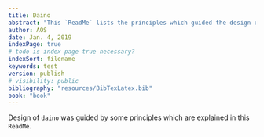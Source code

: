 ```yaml
---
title: Daino 
abstract: "This `ReadMe` lists the principles which guided the design of `daino`" 
author: AOS
date: Jan. 4, 2019
indexPage: true
# todo is index page true necessary?
indexSort: filename
keywords: test
version: publish
# visibility: public
bibliography: "resources/BibTexLatex.bib"
book: "book"
---
```


Design of `daino` was guided by some principles which are explained in this `ReadMe`. 

<!-- The index pages list automatically all the directories and the markdown files (`md` extension) in the directory.

The list gives first the subdirectories and then the files. The order for each of the two groups is determined by the value given for `indexSort`. Possible sort orders are:

- `filename` 
todo filename, but actually is title
- `date` or `reversedate`

For each directory and file it gives 

- the title (from the `title` keyword^[The filename does not show in the list and can be used to achieve the desired order of items show by predeeding the filenames with numerals, e.g. 001, 003, 010...])
- the abstract (from the `abstract` keyword)
- the date (from the `date` keyword)
- the author if it is not listed as a surpressed author in the `settings` file. -->

<!-- zuerst: umlautConversion -->

<!--
scrartcl vermeiden leerseiten. Kapitel muss nicht rechts beginnen-->
<!--
pandoc --pdf-engine=lualatex -F pandoc-crossref --citeproc -o part2.pdf 1*.md part2.yaml -V mainfont="Liberation Serif" --toc --number-sections


0*.md gibt ersten teil
1*.md gibt den zweiten

add later --filter pandoc-crossref before citeproc
# to set label @ to ref label -->



<!-- process with bookletimposer 2x1
bookletimposer -a test.pdf

lp -d Kyocera_FS-1030D -o landscape -o sides=two-sided-short-edge test-conv.pdf
ACHTUNG: braucht page 1, flip on short-edge and Landscape!!
nicht mit FS1100 in pressgasse -->

<!-- --metadata date="`date +%D`"
oder -M date="`date "+%B%e, %Y"`"
https://github.com/jgm/pandoc/issüs/2865 -->

